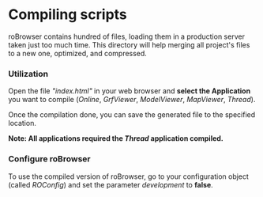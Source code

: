 Compiling scripts
=================

roBrowser contains hundred of files, loading them in a production server taken just too much time.
This directory will help merging all project's files to a new one, optimized, and compressed.

### Utilization

Open the file *"index.html"* in your web browser and **select the Application** you want to compile (*Online*, *GrfViewer*, *ModelViewer*, *MapViewer*, *Thread*).

Once the compilation done, you can save the generated file to the specified location.

**Note: All applications required the *Thread* application compiled.**

### Configure roBrowser

To use the compiled version of roBrowser, go to your configuration object (called *ROConfig*) and set the parameter *development* to **false**.